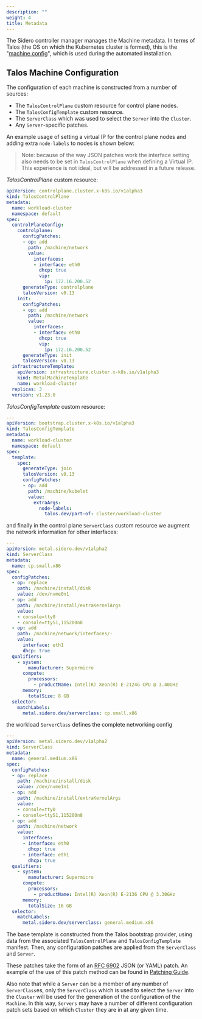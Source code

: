 ```yaml
---
description: ""
weight: 4
title: Metadata
---
```


The Sidero controller manager manages the Machine metadata.
In terms of Talos (the OS on which the Kubernetes cluster is formed), this is the
"[machine config](https://www.talos.dev/docs/v0.13/reference/configuration/)",
which is used during the automated installation.

## Talos Machine Configuration

The configuration of each machine is constructed from a number of sources:

- The `TalosControlPlane` custom resource for control plane nodes.
- The `TalosConfigTemplate` custom resource.
- The `ServerClass` which was used to select the `Server` into the `Cluster`.
- Any `Server`-specific patches.

An example usage of setting a virtual IP for the control plane nodes and adding extra `node-labels` to nodes is shown below:

> Note: because of the way JSON patches work the interface setting also needs to be set in `TalosControlPlane` when defining a Virtual IP.
This experience is not ideal, but will be addressed in a future release.

*TalosControlPlane* custom resource:

```yaml
apiVersion: controlplane.cluster.x-k8s.io/v1alpha3
kind: TalosControlPlane
metadata:
  name: workload-cluster
  namespace: default
spec:
  controlPlaneConfig:
    controlplane:
      configPatches:
      - op: add
        path: /machine/network
        value:
          interfaces:
          - interface: eth0
            dhcp: true
            vip:
              ip: 172.16.200.52
      generateType: controlplane
      talosVersion: v0.13
    init:
      configPatches:
      - op: add
        path: /machine/network
        value:
          interfaces:
          - interface: eth0
            dhcp: true
            vip:
              ip: 172.16.200.52
      generateType: init
      talosVersion: v0.13
  infrastructureTemplate:
    apiVersion: infrastructure.cluster.x-k8s.io/v1alpha3
    kind: MetalMachineTemplate
    name: workload-cluster
  replicas: 3
  version: v1.23.0
```

*TalosConfigTemplate* custom resource:

```yaml
---
apiVersion: bootstrap.cluster.x-k8s.io/v1alpha3
kind: TalosConfigTemplate
metadata:
  name: workload-cluster
  namespace: default
spec:
  template:
    spec:
      generateType: join
      talosVersion: v0.13
      configPatches:
      - op: add
        path: /machine/kubelet
        value:
          extraArgs:
            node-labels:
              talos.dev/part-of: cluster/workload-cluster
```

and finally in the control plane `ServerClass` custom resource we augment the network information for other interfaces:

```yaml
---
apiVersion: metal.sidero.dev/v1alpha2
kind: ServerClass
metadata:
  name: cp.small.x86
spec:
  configPatches:
  - op: replace
    path: /machine/install/disk
    value: /dev/nvme0n1
  - op: add
    path: /machine/install/extraKernelArgs
    value:
    - console=tty0
    - console=ttyS1,115200n8
  - op: add
    path: /machine/network/interfaces/-
    value:
      interface: eth1
      dhcp: true
  qualifiers:
    - system:
        manufacturer: Supermicro
      compute:
        processors:
          - productName: Intel(R) Xeon(R) E-2124G CPU @ 3.40GHz
      memory:
        totalSize: 8 GB
  selector:
    matchLabels:
      metal.sidero.dev/serverclass: cp.small.x86
```

the workload `ServerClass` defines the complete networking config

```yaml
---
apiVersion: metal.sidero.dev/v1alpha2
kind: ServerClass
metadata:
  name: general.medium.x86
spec:
  configPatches:
  - op: replace
    path: /machine/install/disk
    value: /dev/nvme1n1
  - op: add
    path: /machine/install/extraKernelArgs
    value:
    - console=tty0
    - console=ttyS1,115200n8
  - op: add
    path: /machine/network
    value:
      interfaces:
      - interface: eth0
        dhcp: true
      - interface: eth1
        dhcp: true
  qualifiers:
    - system:
        manufacturer: Supermicro
      compute:
        processors:
          - productName: Intel(R) Xeon(R) E-2136 CPU @ 3.30GHz
      memory:
        totalSize: 16 GB
  selector:
    matchLabels:
      metal.sidero.dev/serverclass: general.medium.x86
```

The base template is constructed from the Talos bootstrap provider, using data from the associated `TalosControlPlane` and `TalosConfigTemplate` manifest.
Then, any configuration patches are applied from the `ServerClass` and `Server`.

These patches take the form of an [RFC 6902](https://tools.ietf.org/html/rfc6902) JSON (or YAML) patch.
An example of the use of this patch method can be found in [Patching Guide](../../guides/patching/).

Also note that while a `Server` can be a member of any number of `ServerClass`es, only the `ServerClass` which is used to select the `Server` into the `Cluster` will be used for the generation of the configuration of the `Machine`.
In this way, `Servers` may have a number of different configuration patch sets based on which `Cluster` they are in at any given time.
